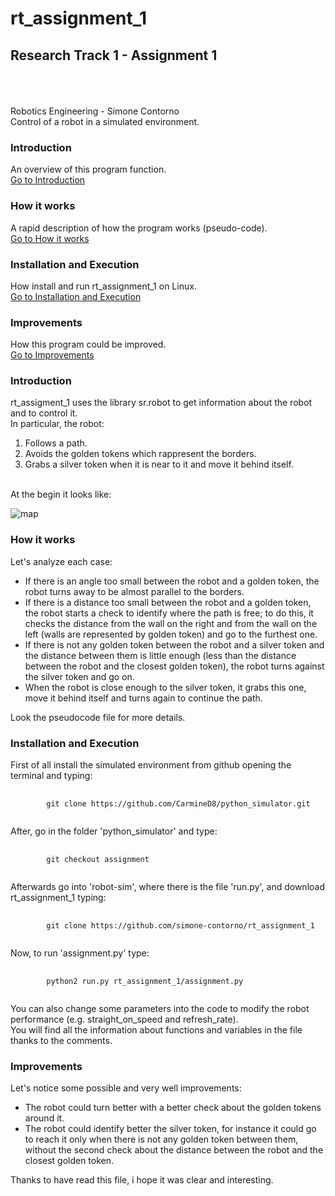 # rt_assignment_1
## Research Track 1 - Assignment 1

<br><br><br>
Robotics Engineering - Simone Contorno<br>
Control of a robot in a simulated environment.

### Introduction
An overview of this program function.<br>
[Go to Introduction](#intro)

### How it works
A rapid description of how the program works (pseudo-code).<br>
[Go to How it works](#how)

### Installation and Execution
How install and run rt_assignment_1 on Linux.<br>
[Go to Installation and Execution](#installation)

### Improvements
How this program could be improved.<br>
[Go to Improvements](#improve)

<a name="intro"></a>
### Introduction

rt_assigment_1 uses the library sr.robot to get information about the robot and to control it.<br>
In particular, the robot:
    <ol>
        <li>Follows a path.</li>
        <li>Avoids the golden tokens which rappresent the borders.</li>
        <li>Grabs a silver token when it is near to it and move it behind itself.</li>
    </ol>
<br>
At the begin it looks like:

![map](https://github.com/simone-contorno/rt_assignment_1/blob/main/map.png)

<a name="how"></a>
### How it works

Let's analyze each case:
    <ul>
        <li>If there is an angle too small between the robot and a golden token, the robot turns away to be almost parallel to the borders.</li>
        <li>If there is a distance too small between the robot and a golden token, the robot starts a check to identify where the path is free;
            to do this, it checks the distance from the wall on the right and from the wall on the left (walls are represented by golden token)
            and go to the furthest one.</li>
        <li>If there is not any golden token between the robot and a silver token and the distance between them is little enough (less than the
            distance between the robot and the closest golden token), the robot turns against the silver token and go on.</li>
        <li>When the robot is close enough to the silver token, it grabs this one, move it behind itself and turns again to continue the path.</li>
    </ul>
Look the pseudocode file for more details.<br>

<a name="installation"></a>
### Installation and Execution

First of all install the simulated environment from github opening the terminal and typing:

<pre>
    <code>
        git clone https://github.com/CarmineD8/python_simulator.git
    </code>
</pre>

After, go in the folder 'python_simulator' and type:

<pre>
    <code>
        git checkout assignment
    </code>
</pre>

Afterwards go into 'robot-sim', where there is the file 'run.py', and download rt_assignment_1 typing:

<pre>
    <code>
        git clone https://github.com/simone-contorno/rt_assignment_1
    </code>
</pre>

Now, to run 'assignment.py' type:

<pre>
    <code>
        python2 run.py rt_assignment_1/assignment.py
    </code>
</pre>

You can also change some parameters into the code to modify the robot performance (e.g. straight_on_speed and refresh_rate).<br>
You will find all the information about functions and variables in the file thanks to the comments.

<a name="improve"></a>
### Improvements

Let's notice some possible and very well improvements:<br>
    <ul>
        <li>The robot could turn better with a better check about the golden tokens around it.</li>
        <li>The robot could identify better the silver token, for instance it could go to reach it
            only when there is not any golden token between them, without the second check about the
            distance between the robot and the closest golden token.</li>
    </ul>
Thanks to have read this file, i hope it was clear and interesting.<br>
